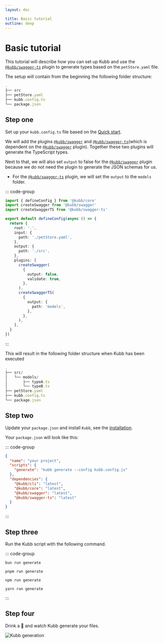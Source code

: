 ```yaml
---
layout: doc

title: Basic tutorial
outline: deep
---
```


# Basic tutorial

This tutorial will describe how you can set up Kubb and use the [`@kubb/swagger-ts`](/plugins/swagger-ts/) plugin to generate types based on the `petStore.yaml` file.

The setup will contain from the beginning the following folder structure:

```typescript
.
├── src
├── petStore.yaml
├── kubb.config.ts
└── package.json
```

## Step one

Set up your `kubb.config.ts` file based on the [Quick start](/guide/quick-start).

We will add the plugins [`@kubb/swagger`](/plugins/swagger) and [`@kubb/swagger-ts`](/plugins/swagger-ts)(which is dependent on the [`@kubb/swagger`](/plugins/swagger) plugin). Together these two plugins will generate the TypeScript types.

Next to that, we will also set `output` to false for the [`@kubb/swagger`](/plugins/swagger) plugin because we do not need the plugin to generate the JSON schemas for us.

- For the [`@kubb/swagger-ts`](/plugins/swagger-ts/) plugin, we will set the `output` to the `models` folder.

::: code-group

```typescript [kubb.config.ts]
import { defineConfig } from '@kubb/core'
import createSwagger from '@kubb/swagger'
import createSwaggerTS from '@kubb/swagger-ts'

export default defineConfig(async () => {
  return {
    root: '.',
    input: {
      path: './petStore.yaml',
    },
    output: {
      path: './src',
    },
    plugins: [
      createSwagger(
        {
          output: false,
          validate: true,
        },
      ),
      createSwaggerTS(
        {
          output: {
            path: 'models',
          },
        },
      ),
    ],
  }
})
```

:::

This will result in the following folder structure when Kubb has been executed

```typescript
.
├── src/
│   └── models/
│       ├── typeA.ts
│       └── typeB.ts
├── petStore.yaml
├── kubb.config.ts
└── package.json
```

## Step two

Update your `package.json` and install `Kubb`, see the [installation](/guide/installation).

Your `package.json` will look like this:

::: code-group

```json [package.json]
{
  "name": "your project",
  "scripts": {
    "generate": "kubb generate --config kubb.config.js"
  },
  "dependencies": {
    "@kubb/cli": "latest",
    "@kubb/core": "latest",
    "@kubb/swagger": "latest",
    "@kubb/swagger-ts": "latest"
  }
}
```

:::

## Step three

Run the Kubb script with the following command.

::: code-group

```shell [bun <img src="/feature/bun.svg"/>]
bun run generate
```

```shell [pnpm <img src="/feature/pnpm.svg"/>]
pnpm run generate
```

```shell [npm <img src="/feature/npm.svg"/>]
npm run generate
```

```shell [yarn <img src="/feature/yarn.svg"/>]
yarn run generate
```

:::

## Step four

Drink a 🍺 and watch Kubb generate your files.

<img src="/kubb-generate.gif" style="{ display: 'inline' }" alt="Kubb generation" />
